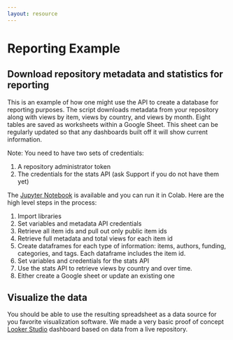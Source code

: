 ```yaml
---
layout: resource
---
```


# Reporting Example

## Download repository metadata and statistics for reporting

This is an example of how one might use the API to create a database for reporting purposes. The script downloads metadata from your repository along with views by item, views by country, and views by month. Eight tables are saved as worksheets within a Google Sheet. This sheet can be regularly updated so that any dashboards built off it will show current information.

Note: You need to have two sets of credentials:

1. A repository administrator token
2. The credentials for the stats API (ask Support if you do not have them yet)

The <a href="https://colab.research.google.com/drive/17GtCZHfRT6kDe_Rbrj9EkIpnxyO3iuRH?usp=sharing" target="_blank">Jupyter Notebook</a> is available and you can run it in Colab. Here are the high level steps in the process:
1. Import libraries
2. Set variables and metadata API credentials
3. Retrieve all item ids and pull out only public item ids
4. Retrieve full metadata and total views for each item id
5. Create dataframes for each type of information: items, authors, funding, categories, and tags. Each dataframe includes the item id.
6. Set variables and credentials for the stats API
7. Use the stats API to retrieve views by country and over time.
8. Either create a Google sheet or update an existing one

## Visualize the data

You should be able to use the resulting spreadsheet as a data source for you favorite visualization software. We made a very basic proof of concept <a href="https://lookerstudio.google.com/reporting/21c1ab3b-f1a1-44dd-9bc0-ff8665650a5c" target="_blank">Looker Studio</a> dashboard based on data from a live repository.

